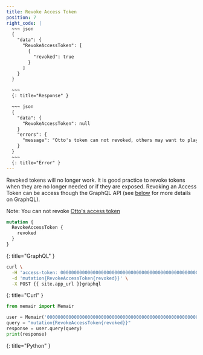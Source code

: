 ```yaml
---
title: Revoke Access Token
position: 7
right_code: |
  ~~~ json
  {
    "data": {
      "RevokeAccessToken": [
        {
          "revoked": true
        }
      ]
    }  
  }

  ~~~
  {: title="Response" }

  ~~~ json
  {
    "data": {
      "RevokeAccessToken": null
    }
    "errors": {
      "message": "Otto's token can not revoked, others may want to play with his data"
    }
  }
  ~~~
  {: title="Error" }
---
```


Revoked tokens will no longer work. It is good practice to revoke tokens when they are no longer needed or if they are exposed. Revoking an Access Token can be access though the GraphQL API (see [below](#graphqlabout) for more details on GraphQL).

Note: You can not revoke [Otto's access token](#authenticationotto)

~~~ graphql
mutation {
  RevokeAccessToken {
    revoked
  }
}

~~~
{: title="GraphQL" }

~~~ bash
curl \
  -H 'access-token: 0000000000000000000000000000000000000000000000000000000000000000' \
  -d 'mutation{RevokeAccessToken{revoked}}' \
  -X POST {{ site.app_url }}graphql
~~~
{: title="Curl" }

~~~ python
from memair import Memair

user = Memair('0000000000000000000000000000000000000000000000000000000000000000')
query = "mutation{RevokeAccessToken{revoked}}"
response = user.query(query)
print(response)
~~~
{: title="Python" }

